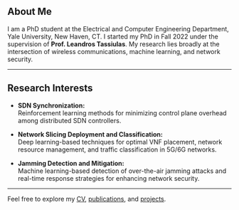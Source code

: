 <!-- ---
permalink: /
title: "Ioannis Panitsas"
author_profile: true
--- -->

## About Me

I am a PhD student at the Electrical and Computer Engineering Department, Yale University, New Haven, CT. I started my PhD in Fall 2022 under the supervision of **Prof. Leandros Tassiulas**. My research lies broadly at the intersection of wireless communications, machine learning, and network security.

---

## Research Interests

- **SDN Synchronization:**  
  Reinforcement learning methods for minimizing control plane overhead among distributed SDN controllers.

- **Network Slicing Deployment and Classification:**  
  Deep learning-based techniques for optimal VNF placement, network resource management, and traffic classification in 5G/6G networks.

- **Jamming Detection and Mitigation:**  
  Machine learning-based detection of over-the-air jamming attacks and real-time response strategies for enhancing network security.

---

Feel free to explore my [CV](/cv), [publications](/publications), and [projects](/portfolio).

